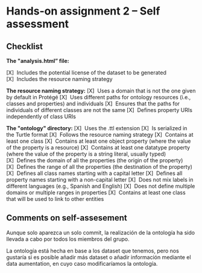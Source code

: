 # Hands-on assignment 2 – Self assessment

## Checklist

**The "analysis.html” file:**

[X]&nbsp;&nbsp;Includes the potential license of the dataset to be generated
[X]&nbsp;&nbsp;Includes the resource naming strategy

**The resource naming strategy:**
[X]&nbsp;&nbsp;Uses a domain that is not the one given by default in Protégé
[X]&nbsp;&nbsp;Uses different paths for ontology resources (i.e., classes and properties) and individuals
[X]&nbsp;&nbsp;Ensures that the paths for individuals of different classes are not the same
[X]&nbsp;&nbsp;Defines property URIs independently of class URIs

**The "ontology" directory:**
[X]&nbsp;&nbsp;Uses the .ttl extension
[X]&nbsp;&nbsp;Is serialized in the Turtle format
[X]&nbsp;&nbsp;Follows the resource naming strategy
[X]&nbsp;&nbsp;Contains at least one class
[X]&nbsp;&nbsp;Contains at least one object property (where the value of the property is a resource)
[X]&nbsp;&nbsp;Contains at least one datatype property (where the value of the property is a string literal, usually typed)
[X]&nbsp;&nbsp;Defines the domain of all the properties (the origin of the property)
[X]&nbsp;&nbsp;Defines the range of all the properties (the destination of the property)
[X]&nbsp;&nbsp;Defines all class names starting with a capital letter
[X]&nbsp;&nbsp;Defines all property names starting with a non-capital letter
[X]&nbsp;&nbsp;Does not mix labels in different languages (e.g., Spanish and English)
[X]&nbsp;&nbsp;Does not define multiple domains or multiple ranges in properties
[X]&nbsp;&nbsp;Contains at least one class that will be used to link to other entities

## Comments on self-assesement
Aunque solo aparezca un solo commit, la realización de la ontología ha sido llevada a cabo por todos los miembros del grupo.

La ontología está hecha en base a los dataset que tenemos, pero nos gustaría si es posible añadir más dataset o añadir información mediante el data aumentation, en cuyo caso modificaríamos la ontología.
